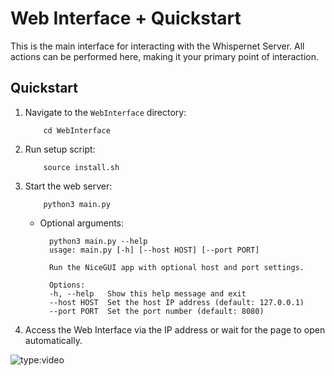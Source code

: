 # Web Interface + Quickstart

This is the main interface for interacting with the Whispernet Server. All actions can be performed here, making it your primary point of interaction.

## Quickstart

1. Navigate to the `WebInterface` directory:

    ```
        cd WebInterface
    ```

2. Run setup script:

    ```
        source install.sh
    ```

3. Start the web server:

    ```
        python3 main.py
    ```

    - Optional arguments:

            
            python3 main.py --help
            usage: main.py [-h] [--host HOST] [--port PORT]

            Run the NiceGUI app with optional host and port settings.

            Options:
            -h, --help   Show this help message and exit
            --host HOST  Set the host IP address (default: 127.0.0.1)
            --port PORT  Set the port number (default: 8080)

4. Access the Web Interface via the IP address or wait for the page to open automatically.


![type:video](https://www.youtube.com/embed/LXb3EKWsInQ)
